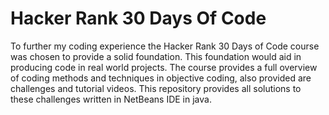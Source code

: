 # Hacker Rank 30 Days Of Code

  To further my coding experience the Hacker Rank 30 Days of Code course was chosen to provide a solid foundation. This foundation would aid in producing code in real world projects. The course provides a full overview of coding methods and techniques in objective coding, also provided are challenges and tutorial videos. This repository provides all solutions to these challenges written in NetBeans IDE in java.
